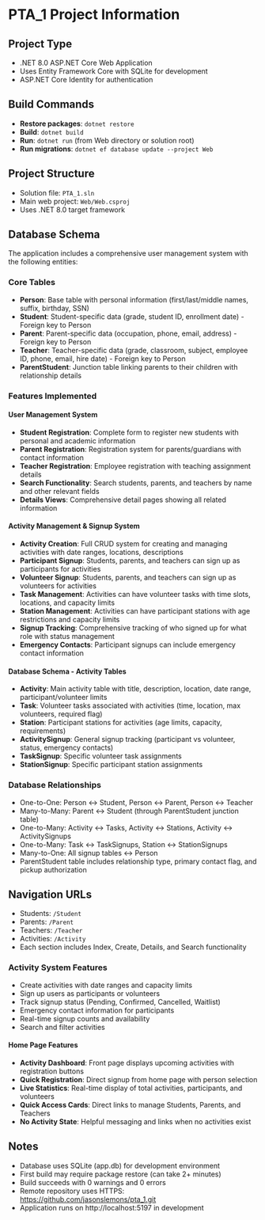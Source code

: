 # PTA_1 Project Information

## Project Type
- .NET 8.0 ASP.NET Core Web Application
- Uses Entity Framework Core with SQLite for development
- ASP.NET Core Identity for authentication

## Build Commands
- **Restore packages**: `dotnet restore`
- **Build**: `dotnet build`
- **Run**: `dotnet run` (from Web directory or solution root)
- **Run migrations**: `dotnet ef database update --project Web`

## Project Structure
- Solution file: `PTA_1.sln`
- Main web project: `Web/Web.csproj`
- Uses .NET 8.0 target framework

## Database Schema
The application includes a comprehensive user management system with the following entities:

### Core Tables
- **Person**: Base table with personal information (first/last/middle names, suffix, birthday, SSN)
- **Student**: Student-specific data (grade, student ID, enrollment date) - Foreign key to Person
- **Parent**: Parent-specific data (occupation, phone, email, address) - Foreign key to Person  
- **Teacher**: Teacher-specific data (grade, classroom, subject, employee ID, phone, email, hire date) - Foreign key to Person
- **ParentStudent**: Junction table linking parents to their children with relationship details

### Features Implemented

#### User Management System
- **Student Registration**: Complete form to register new students with personal and academic information
- **Parent Registration**: Registration system for parents/guardians with contact information
- **Teacher Registration**: Employee registration with teaching assignment details
- **Search Functionality**: Search students, parents, and teachers by name and other relevant fields
- **Details Views**: Comprehensive detail pages showing all related information

#### Activity Management & Signup System
- **Activity Creation**: Full CRUD system for creating and managing activities with date ranges, locations, descriptions
- **Participant Signup**: Students, parents, and teachers can sign up as participants for activities
- **Volunteer Signup**: Students, parents, and teachers can sign up as volunteers for activities
- **Task Management**: Activities can have volunteer tasks with time slots, locations, and capacity limits
- **Station Management**: Activities can have participant stations with age restrictions and capacity limits
- **Signup Tracking**: Comprehensive tracking of who signed up for what role with status management
- **Emergency Contacts**: Participant signups can include emergency contact information

#### Database Schema - Activity Tables
- **Activity**: Main activity table with title, description, location, date range, participant/volunteer limits
- **Task**: Volunteer tasks associated with activities (time, location, max volunteers, required flag)
- **Station**: Participant stations for activities (age limits, capacity, requirements)
- **ActivitySignup**: General signup tracking (participant vs volunteer, status, emergency contacts)
- **TaskSignup**: Specific volunteer task assignments
- **StationSignup**: Specific participant station assignments

### Database Relationships
- One-to-One: Person ↔ Student, Person ↔ Parent, Person ↔ Teacher
- Many-to-Many: Parent ↔ Student (through ParentStudent junction table)
- One-to-Many: Activity ↔ Tasks, Activity ↔ Stations, Activity ↔ ActivitySignups
- One-to-Many: Task ↔ TaskSignups, Station ↔ StationSignups
- Many-to-One: All signup tables ↔ Person
- ParentStudent table includes relationship type, primary contact flag, and pickup authorization

## Navigation URLs
- Students: `/Student` 
- Parents: `/Parent`
- Teachers: `/Teacher`
- Activities: `/Activity`
- Each section includes Index, Create, Details, and Search functionality

### Activity System Features
- Create activities with date ranges and capacity limits
- Sign up users as participants or volunteers
- Track signup status (Pending, Confirmed, Cancelled, Waitlist)
- Emergency contact information for participants
- Real-time signup counts and availability
- Search and filter activities

#### Home Page Features
- **Activity Dashboard**: Front page displays upcoming activities with registration buttons
- **Quick Registration**: Direct signup from home page with person selection
- **Live Statistics**: Real-time display of total activities, participants, and volunteers
- **Quick Access Cards**: Direct links to manage Students, Parents, and Teachers
- **No Activity State**: Helpful messaging and links when no activities exist

## Notes
- Database uses SQLite (app.db) for development environment
- First build may require package restore (can take 2+ minutes)
- Build succeeds with 0 warnings and 0 errors
- Remote repository uses HTTPS: https://github.com/jasonslemons/pta_1.git
- Application runs on http://localhost:5197 in development